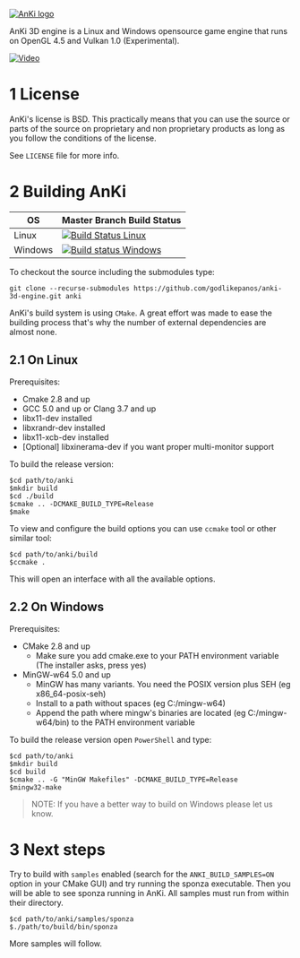 [![AnKi logo](http://anki3d.org/wp-content/uploads/2015/11/logo_248.png)](http://anki3d.org)

AnKi 3D engine is a Linux and Windows opensource game engine that runs on OpenGL 4.5 and Vulkan 1.0 (Experimental).

[![Video](http://img.youtube.com/vi/va7nZ2EFR4c/0.jpg)](http://www.youtube.com/watch?v=va7nZ2EFR4c)

1 License
=========

AnKi's license is BSD. This practically means that you can use the source or parts of the source on proprietary and non 
proprietary products as long as you follow the conditions of the license.

See `LICENSE` file for more info.

2 Building AnKi
===============

| OS      | Master Branch Build Status                                                                                                                                    |
| ------- | ------------------------------------------------------------------------------------------------------------------------------------------------------------- |
| Linux   | [![Build Status Linux](https://travis-ci.org/godlikepanos/anki-3d-engine.svg?branch=master)](https://travis-ci.org/godlikepanos/anki-3d-engine)               | 
| Windows | [![Build status Windows](https://ci.appveyor.com/api/projects/status/waij29m7o8ajjoqh?svg=true)](https://ci.appveyor.com/project/godlikepanos/anki-3d-engine) |

To checkout the source including the submodules type:

	git clone --recurse-submodules https://github.com/godlikepanos/anki-3d-engine.git anki

AnKi's build system is using `CMake`. A great effort was made to ease the building process that's why the number of 
external dependencies are almost none.

2.1 On Linux
------------

Prerequisites:

- Cmake 2.8 and up
- GCC 5.0 and up or Clang 3.7 and up
- libx11-dev installed
- libxrandr-dev installed
- libx11-xcb-dev installed
- [Optional] libxinerama-dev if you want proper multi-monitor support

To build the release version:

	$cd path/to/anki
	$mkdir build
	$cd ./build
	$cmake .. -DCMAKE_BUILD_TYPE=Release
	$make

To view and configure the build options you can use `ccmake` tool or other similar tool:

	$cd path/to/anki/build
	$ccmake .

This will open an interface with all the available options.

2.2 On Windows
--------------

Prerequisites:

- CMake 2.8 and up
	- Make sure you add cmake.exe to your PATH environment variable (The installer asks, press yes)
- MinGW-w64 5.0 and up
	- MinGW has many variants. You need the POSIX version plus SEH (eg x86_64-posix-seh)
	- Install to a path without spaces (eg C:/mingw-w64)
	- Append the path where mingw's binaries are located (eg C:/mingw-w64/bin) to the PATH environment variable

To build the release version open `PowerShell` and type:

	$cd path/to/anki
	$mkdir build
	$cd build
	$cmake .. -G "MinGW Makefiles" -DCMAKE_BUILD_TYPE=Release
	$mingw32-make

> NOTE: If you have a better way to build on Windows please let us know.

3 Next steps
============

Try to build with `samples` enabled (search for the `ANKI_BUILD_SAMPLES=ON` option in your CMake GUI) and try running 
the sponza executable. Then you will be able to see sponza running in AnKi. All samples must run from within their 
directory.

	$cd path/to/anki/samples/sponza
	$./path/to/build/bin/sponza

More samples will follow.
